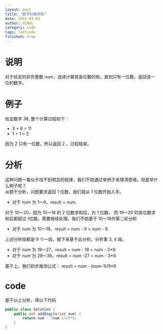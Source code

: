 ```yaml
---
layout: post
title: "数字分解求和"
date: 2016-04-04
author: 仰海元
category: code
tags: leetcode
finished: true
---
```

# 说明
对于给定的非负整数 num，连续计算其各位数的和，直到只有一位数，返回该一位的数字。

# 例子
给定数字 38, 整个计算过程如下： 
 
* 3 + 8 = 11  
* 1 + 1 = 2  

因为 2 只有一位数，所以返回 2 。过程结束。

# 分析
这种问题一看似乎找不到明显的规律，我们不妨通过举例子来理清思绪。但是举什么例子呢？  
从题干分析，问题要求返回 1 位数，我们就从 1 位数开始入手。  
 
* 对于 num 为 1～9，result = num. 

对于 10～20，因为 10～18 的 2 位数求和后，为 1 位数， 而 19～20 的各位数求和后都超过 1位数，需要继续处理。我们不妨基于 10～18作第二轮分析  

* 对于 num 为 10～18，result = num - 9 = num - 9.  

上述分析段都是 9 个一段，接下来基于此分析。分析第 3, 4 段。  

* 对于 num 为 19～27，result = num - 18 = num - 2*9.  
* 对于 num 为 28～36，result = num -27 = num - 3*9.  

基于上。我们初步推测公式：
result = num - (num-1)/9*9

# code
基于以上分析，得以下代码

```java
public class Solution {
    public int addDigits(int num) {
        return num - (num-1)/9*9;
    }
}
```


